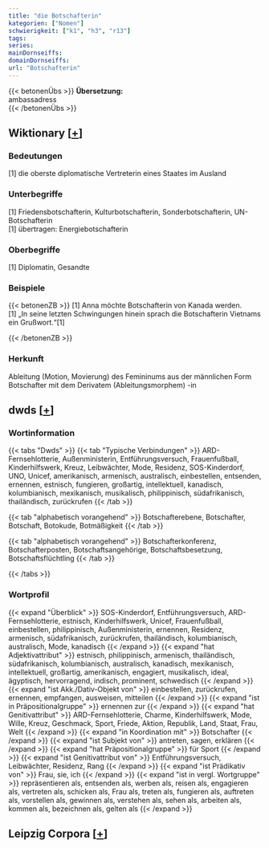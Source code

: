 ```yaml
---
title: "die Botschafterin"
kategorien: ["Nomen"]
schwierigkeit: ["k1", "h3", "r13"]
tags:
series:
mainDornseiffs:
domainDornseiffs:
url: "Botschafterin"
---
```


{{< betonenÜbs >}}
**Übersetzung:**  
ambassadress  
{{< /betonenÜbs >}}

## Wiktionary [[+](https://de.wiktionary.org/wiki/Botschafterin)]

### Bedeutungen
[1] die oberste diplomatische Vertreterin eines Staates im Ausland  

### Unterbegriffe
[1] Friedensbotschafterin, Kulturbotschafterin, Sonderbotschafterin, UN-Botschafterin  
[1] übertragen: Energiebotschafterin  

### Oberbegriffe
[1] Diplomatin, Gesandte  

### Beispiele
{{< betonenZB >}}
[1] Anna möchte Botschafterin von Kanada werden.  
[1] „In seine letzten Schwingungen hinein sprach die Botschafterin Vietnams ein Grußwort.“[1]  

{{< /betonenZB >}}
### Herkunft
Ableitung (Motion, Movierung) des Femininums aus der männlichen Form Botschafter mit dem Derivatem (Ableitungsmorphem) -in  



## dwds [[+](https://www.dwds.de/wb/Botschafterin)]

### Wortinformation
{{< tabs "Dwds" >}}
{{< tab "Typische Verbindungen" >}}
ARD-Fernsehlotterie, Außenministerin, Entführungsversuch, Frauenfußball, Kinderhilfswerk, Kreuz, Leibwächter, Mode, Residenz, SOS-Kinderdorf, UNO, Unicef, amerikanisch, armenisch, australisch, einbestellen, entsenden, ernennen, estnisch, fungieren, großartig, intellektuell, kanadisch, kolumbianisch, mexikanisch, musikalisch, philippinisch, südafrikanisch, thailändisch, zurückrufen
{{< /tab >}}

{{< tab "alphabetisch vorangehend" >}}
Botschafterebene, Botschafter, Botschaft, Botokude, Botmäßigkeit
{{< /tab >}}

{{< tab "alphabetisch vorangehend" >}}
Botschafterkonferenz, Botschafterposten, Botschaftsangehörige, Botschaftsbesetzung, Botschaftsflüchtling
{{< /tab >}}

{{< /tabs >}}

### Wortprofil
{{< expand "Überblick" >}} SOS-Kinderdorf, Entführungsversuch, ARD-Fernsehlotterie, estnisch, Kinderhilfswerk, Unicef, Frauenfußball, einbestellen, philippinisch, Außenministerin, ernennen, Residenz, armenisch, südafrikanisch, zurückrufen, thailändisch, kolumbianisch, australisch, Mode, kanadisch {{< /expand >}}
{{< expand "hat Adjektivattribut" >}} estnisch, philippinisch, armenisch, thailändisch, südafrikanisch, kolumbianisch, australisch, kanadisch, mexikanisch, intellektuell, großartig, amerikanisch, engagiert, musikalisch, ideal, ägyptisch, hervorragend, indisch, prominent, schwedisch {{< /expand >}}
{{< expand "ist Akk./Dativ-Objekt von" >}} einbestellen, zurückrufen, ernennen, empfangen, ausweisen, mitteilen {{< /expand >}}
{{< expand "ist in Präpositionalgruppe" >}} ernennen zur {{< /expand >}}
{{< expand "hat Genitivattribut" >}} ARD-Fernsehlotterie, Charme, Kinderhilfswerk, Mode, Wille, Kreuz, Geschmack, Sport, Friede, Aktion, Republik, Land, Staat, Frau, Welt {{< /expand >}}
{{< expand "in Koordination mit" >}} Botschafter {{< /expand >}}
{{< expand "ist Subjekt von" >}} antreten, sagen, erklären {{< /expand >}}
{{< expand "hat Präpositionalgruppe" >}} für Sport {{< /expand >}}
{{< expand "ist Genitivattribut von" >}} Entführungsversuch, Leibwächter, Residenz, Rang {{< /expand >}}
{{< expand "ist Prädikativ von" >}} Frau, sie, ich {{< /expand >}}
{{< expand "ist in vergl. Wortgruppe" >}} repräsentieren als, entsenden als, werben als, reisen als, engagieren als, vertreten als, schicken als, Frau als, treten als, fungieren als, auftreten als, vorstellen als, gewinnen als, verstehen als, sehen als, arbeiten als, kommen als, bezeichnen als, gelten als {{< /expand >}}

## Leipzig Corpora [[+](https://corpora.uni-leipzig.de/en/res?word=Botschafterin&corpusId=deu_newscrawl-public_2018)]

